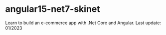 # angular15-net7-skinet
Learn to build an e-commerce app with .Net Core and Angular. Last update: 01/2023
